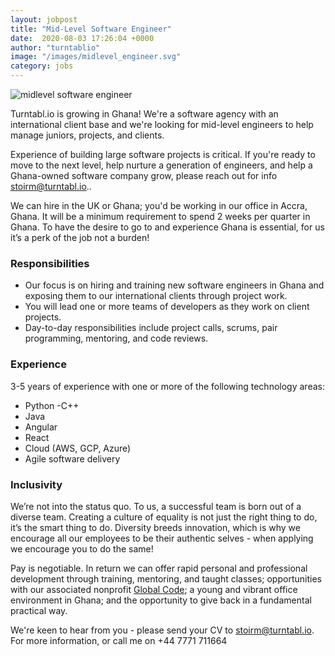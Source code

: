 ```yaml
---
layout: jobpost
title: "Mid-Level Software Engineer"
date:  2020-08-03 17:26:04 +0000
author: "turntablio"
image: "/images/midlevel_engineer.svg"
category: jobs
---
```


![midlevel software engineer](/images/midlevel_engineer.svg "undraw software engineer")

Turntabl.io is growing in Ghana! We're a software agency with an international client base and we're looking for mid-level engineers to help manage juniors, projects, and clients.

Experience of building large software projects is critical. If you're ready to move to the next level, help nurture a generation of engineers, and help a Ghana-owned software company grow, please reach out for info <a href="mailto:stoirm@turntabl.io" class="link">stoirm@turntabl.io.</a>.

We can hire in the UK or Ghana; you'd be working in our office in Accra, Ghana. It will be a minimum requirement to spend 2 weeks per quarter in Ghana. To have the desire to go to and experience Ghana is essential, for us it’s a perk of the job not a burden!


### Responsibilities

- Our focus is on hiring and training new software engineers in Ghana and exposing them to our international clients through project work.
- You will lead one or more teams of developers as they work on client projects.
- Day-to-day responsibilities include project calls, scrums, pair programming, mentoring, and code reviews.

### Experience
3-5 years of experience with one or more of the following technology areas:
- Python
-C++
- Java
- Angular
- React
- Cloud (AWS, GCP, Azure)
- Agile software delivery

### Inclusivity
We’re not into the status quo. To us, a successful team is born out of a diverse team. Creating a culture of  equality is not just the right thing to do, it’s the smart thing to do. Diversity breeds innovation, which is why we encourage all our employees to be their authentic selves - when applying we encourage you to do the same!


Pay is negotiable. In return we can offer rapid personal and professional development through training, mentoring, and taught classes; opportunities with our associated nonprofit <a href="https://globalcode.org.uk/" class="link">Global Code</a>; a young and vibrant office environment in Ghana; and the opportunity to give back in a fundamental practical way.

We're keen to hear from you - please send your CV to <a href="mailto:stoirm@turntabl.io" class="link">stoirm@turntabl.io.</a> 
For more information, or call me on +44 7771 711664

